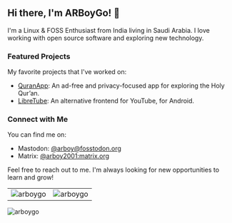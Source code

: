 ## Hi there, I'm ARBoyGo! :wave:

I'm a Linux & FOSS Enthusiast from India living in Saudi Arabia. I love working with open source software and exploring new technology.

### Featured Projects

My favorite projects that I've worked on:

- [QuranApp](https://github.com/AlfaazPlus/QuranApp): An ad-free and privacy-focused app for exploring the Holy Qur’an.
- [LibreTube](https://github.com/libre-tube/LibreTube): An alternative frontend for YouTube, for Android.

### Connect with Me

You can find me on:

- Mastodon: [@arboy@fosstodon.org](https://fosstodon.org/@arboy)
- Matrix: [@arboy2001:matrix.org](https://matrix.to/#/@arboy2001:matrix.org)

Feel free to reach out to me. I'm always looking for new opportunities to learn and grow!

<table style="background-color: transparent;">
  <tr>
    <td>
      <img src="https://github-readme-stats.vercel.app/api/top-langs?username=arboygo&show_icons=true&locale=en&layout=compact&theme=dark" alt="arboygo" />
    </td>
    <td>
      <img src="https://github-readme-stats.vercel.app/api?username=arboygo&show_icons=true&locale=en&theme=dark" alt="arboygo" />
    </td>
  </tr>
</table>

    
<img src="https://komarev.com/ghpvc/?username=arboygo&label=Profile%20views&color=0e75b6&style=flat&theme=dark" alt="arboygo" />



<!---
arfanmrafeek/arfanmrafeek is a ✨ special ✨ repository because its `README.md` (this file) appears on your GitHub profile.
You can click the Preview link to take a look at your changes.
--->
